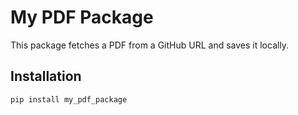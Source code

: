 # My PDF Package

This package fetches a PDF from a GitHub URL and saves it locally.

## Installation

```bash
pip install my_pdf_package
